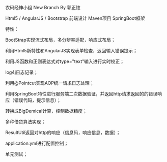 农码经神小组 New Branch By 郭正铉

Html5 / AngularJS / Bootstrap 前端设计
Maven项目 SpringBoot框架

特性：

BootStrap实现流式布局，多分辨率适配，响应式布局；

利用Html5新特性和AngularJS实现表单检查，返回输入错误提示；

利用JS函数和正则表达式对type="text"输入进行实时校正；

log4j日志记录；

利用@Pointcut实现AOP统一请求日志处理；

利用SpringBoot特性进行服务端二次数据验证，并返回http请求返回的的错误响应（错误代码，提示信息）；

转换成BigDemical计算，控制数据精度；

多种借贷算法实现；

ResultUtil返回对http的响应（信息码，响应信息，数据）；

application.yml进行配置控制；

单元测试；